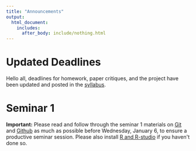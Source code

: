 ```yaml
---
title: "Announcements"
output:
  html_document:
    includes:
      after_body: include/nothing.html
---
```


# Updated Deadlines

Hello all, deadlines for homework, paper critiques, and the project have been updated and posted in the [syllabus](syllabus.html). 

# Seminar 1 

**Important:** Please read and follow through the seminar 1 materials on [Git](https://stat545-ubc.github.io/git01_git-install.html) and [Github](http://stat540-ubc.github.io/sm01b_gitIntro-basic-data-exploration.html) as much as possible before Wednesday, January 6, to ensure a productive seminar session. Please also install [R and R-studio](https://www.rstudio.com/products/rstudio/download/) if you haven't done so. 